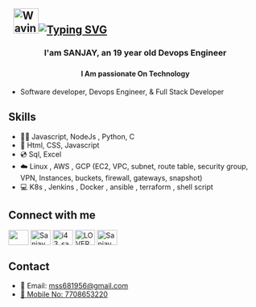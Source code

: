 ## &nbsp; <img src="https://c.tenor.com/oqyUP8ollp8AAAAi/amphibia-anne-boonchuy.gif" alt="Waving hand" width="50px">[![Typing SVG](https://readme-typing-svg.herokuapp.com/?font=Ubuntu&color=%2336BCF7&vCenter=true&height=35&lines=root%40SANJAY_M~%23+whoami;%E2%9C%93+Devops+Engineer;%E2%9C%93+Cloud+Engineer+;%E2%9C%93+Web+Developer+;%E2%9C%93+FullStack+Developer+;%E2%9C%93+Blogger+;%E2%9C%93+Youtuber+;%E2%9C%93+Automation+Developer+;%E2%9C%93+Shell+Script+Developer)](https://git.io/typing-svg)



###

### <h3 align="center">I'am SANJAY, an 19 year old Devops Engineer</h3>

###

### <h4 align="center">I Am passionate On Technology</h4>

  <ul>
      <li>Software developer, Devops Engineer, & Full Stack Developer</li>
  </ul>

## Skills 

  <ul>
    <li>🧑‍💻 Javascript, NodeJs , Python, C </li>
    <li>🚀  Html, CSS, Javascript </li>
    <li>💿 Sql, Excel </li>
    <li>☁️  Linux , AWS , GCP (EC2, VPC, subnet, route table, security group, VPN, Instances, buckets, firewall, gateways, snapshot) </li>
    <li>💻 K8s , Jenkins , Docker , ansible , terraform , shell script </li>
  </ul>


## Connect with me 

<p align="left">
<a
href="https://www.linkedin.com/in/sanjaym08/"
target="blank"><img align="center"
src="https://raw.githubusercontent.com/rahuldkjain/github-profile-readme-generator/master/src/images/icons/Social/linked-in-alt.svg"
height="30" width="40"
/></a>
<a href="https://codesandbox.io/u/Sanjay_M08"
target="blank"><img align="center" src="https://raw.githubusercontent.com/rahuldkjain/github-profile-readme-generator/master/src/images/icons/Social/codesandbox.svg"
 alt="Sanjay_M08" height="30" width="40" /></a>
<a
href="https://instagram.com/i43_sanju" target="blank"><img
align="center"
src="https://raw.githubusercontent.com/rahuldkjain/github-profile-readme-generator/master/src/images/icons/Social/instagram.svg"
 alt="i43_sanju" height="30" width="40" /></a>
<a
href="https://www.youtube.com/@iamloverboy"
target="blank"><img align="center"
src="https://raw.githubusercontent.com/rahuldkjain/github-profile-readme-generator/master/src/images/icons/Social/youtube.svg"
 alt="LOVERBOY YT" height="30" width="40" /></a>
<a
 href="https://www.hackerrank.com/profile/Sanjay_M08"
target="blank"><img align="center"
src="https://raw.githubusercontent.com/rahuldkjain/github-profile-readme-generator/master/src/images/icons/Social/hackerrank.svg"
 alt="Sanjay_M08" height="30" width="40" /></a>
</p>

## Contact

  <ul>
    <li>📧 Email:     <a href="mailto:mss681956@gmail.com">mss681956@gmail.com</li>
    <li>📱 Mobile No: <a href="tel:+91770-865-3220">7708653220</li>
  </ul>




